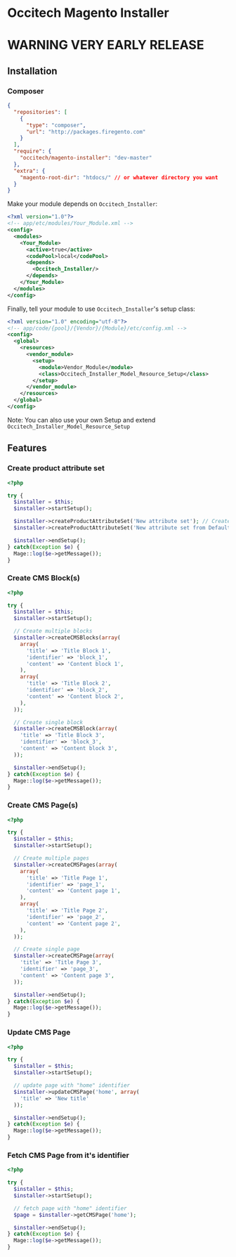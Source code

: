 # Occitech Magento Installer

# WARNING VERY EARLY RELEASE

## Installation

### Composer

```json
{
  "repositories": [
    {
      "type": "composer",
      "url": "http://packages.firegento.com"
    }
  ],
  "require": {
    "occitech/magento-installer": "dev-master"
  },
  "extra": {
    "magento-root-dir": "htdocs/" // or whatever directory you want
  }
}
```

Make your module depends on `Occitech_Installer`:

```xml
<?xml version="1.0"?>
<!-- app/etc/modules/Your_Module.xml -->
<config>
  <modules>
    <Your_Module>
      <active>true</active>
      <codePool>local</codePool>
      <depends>
        <Occitech_Installer/>
      </depends>
    </Your_Module>
  </modules>
</config>
```

Finally, tell your module to use `Occitech_Installer`'s setup class:

```xml
<?xml version="1.0" encoding="utf-8"?>
<!-- app/code/{pool}/{Vendor}/{Module}/etc/config.xml -->
<config>
  <global>
    <resources>
      <vendor_module>
        <setup>
          <module>Vendor_Module</module>
          <class>Occitech_Installer_Model_Resource_Setup</class>
        </setup>
      </vendor_module>
    </resources>
  </global>
</config>
```

Note: You can also use your own Setup and extend
`Occitech_Installer_Model_Resource_Setup`

## Features

### Create product attribute set

```php
<?php

try {
  $installer = $this;
  $installer->startSetup();

  $installer->createProductAttributeSet('New attribute set'); // Creates a new attribute set
  $installer->createProductAttributeSet('New attribute set from Default', 'Default'); // create a new attribute set inheriting from the "Default" attribute set

  $installer->endSetup();
} catch(Exception $e) {
  Mage::log($e->getMessage());
}
```

### Create CMS Block(s)

```php
<?php

try {
  $installer = $this;
  $installer->startSetup();

  // Create multiple blocks
  $installer->createCMSBlocks(array(
    array(
      'title' => 'Title Block 1',
      'identifier' => 'block_1',
      'content' => 'Content block 1',
    ),
    array(
      'title' => 'Title Block 2',
      'identifier' => 'block_2',
      'content' => 'Content block 2',
    ),
  ));

  // Create single block
  $installer->createCMSBlock(array(
    'title' => 'Title Block 3',
    'identifier' => 'block_3',
    'content' => 'Content block 3',
  ));

  $installer->endSetup();
} catch(Exception $e) {
  Mage::log($e->getMessage());
}
```

### Create CMS Page(s)

```php
<?php

try {
  $installer = $this;
  $installer->startSetup();

  // Create multiple pages
  $installer->createCMSPages(array(
    array(
      'title' => 'Title Page 1',
      'identifier' => 'page_1',
      'content' => 'Content page 1',
    ),
    array(
      'title' => 'Title Page 2',
      'identifier' => 'page_2',
      'content' => 'Content page 2',
    ),
  ));

  // Create single page
  $installer->createCMSPage(array(
    'title' => 'Title Page 3',
    'identifier' => 'page_3',
    'content' => 'Content page 3',
  ));

  $installer->endSetup();
} catch(Exception $e) {
  Mage::log($e->getMessage());
}
```

### Update CMS Page

```php
<?php

try {
  $installer = $this;
  $installer->startSetup();

  // update page with "home" identifier
  $installer->updateCMSPage('home', array(
    'title' => 'New title'
  ));

  $installer->endSetup();
} catch(Exception $e) {
  Mage::log($e->getMessage());
}
```

### Fetch CMS Page from it's identifier

```php
<?php

try {
  $installer = $this;
  $installer->startSetup();

  // fetch page with "home" identifier
  $page = $installer->getCMSPage('home');

  $installer->endSetup();
} catch(Exception $e) {
  Mage::log($e->getMessage());
}
```
